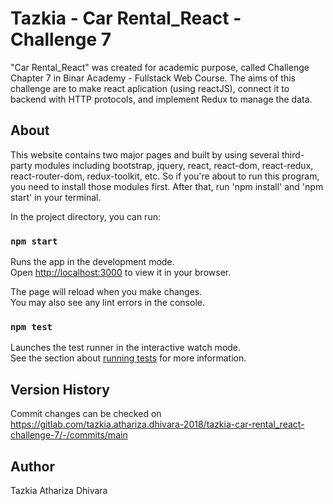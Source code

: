 # Tazkia - Car Rental_React - Challenge 7

"Car Rental_React" was created for academic purpose, called Challenge Chapter 7 in Binar Academy - Fullstack Web Course. The aims of this challenge are to make react aplication (using reactJS), connect it to backend with HTTP protocols, and implement Redux to manage the data.

## About 
This website contains two major pages and built by using several third-party modules including bootstrap, jquery, react, react-dom, react-redux, react-router-dom, redux-toolkit, etc. So if you're about to run this program, you need to install those modules first. After that, run 'npm install' and 'npm start' in your terminal. 

In the project directory, you can run:

### `npm start`

Runs the app in the development mode.\
Open [http://localhost:3000](http://localhost:3000) to view it in your browser.

The page will reload when you make changes.\
You may also see any lint errors in the console.

### `npm test`

Launches the test runner in the interactive watch mode.\
See the section about [running tests](https://facebook.github.io/create-react-app/docs/running-tests) for more information.

## Version History
Commit changes can be checked on https://gitlab.com/tazkia.athariza.dhivara-2018/tazkia-car-rental_react-challenge-7/-/commits/main

## Author
Tazkia Athariza Dhivara